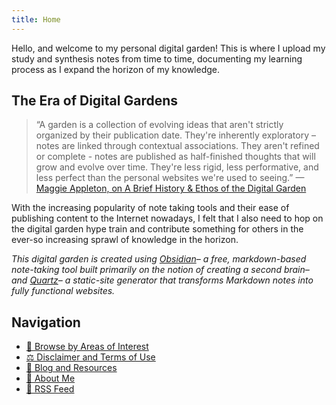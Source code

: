 ```yaml
---
title: Home
---
```


Hello, and welcome to my personal digital garden! This is where I upload my study and synthesis notes from time to time, documenting my learning process as I expand the horizon of my knowledge.

## The Era of Digital Gardens

> “A garden is a collection of evolving ideas that aren't strictly organized by their publication date. They're inherently exploratory – notes are linked through contextual associations. They aren't refined or complete - notes are published as half-finished thoughts that will grow and evolve over time. They're less rigid, less performative, and less perfect than the personal websites we're used to seeing.” —[Maggie Appleton, on A Brief History & Ethos of the Digital Garden](https://maggieappleton.com/garden-history)

With the increasing popularity of note taking tools and their ease of publishing content to the Internet nowadays, I felt that I also need to hop on the digital garden hype train and contribute something for others in the ever-so increasing sprawl of knowledge in the horizon.

*This digital garden is created using [Obsidian](https://obsidian.md)– a free, markdown-based note-taking tool built primarily on the notion of creating a second brain– and [Quartz](https://github.com/jackyzha0/quartz)– a static-site generator that transforms Markdown notes into fully functional websites.*
## Navigation
- [🔎 Browse by Areas of Interest](./00%20-%20General%20Notes/%F0%9F%94%8E%20Browse%20by%20Areas%20of%20Interest.md)
- [⚖️ Disclaimer and Terms of Use](./00%20-%20General%20Notes/%E2%9A%96%EF%B8%8F%20Disclaimer%20and%20Terms%20of%20Use.md)
- [📄 Blog and Resources](./00%20-%20General%20Notes/%F0%9F%93%84%20Blog%20and%20Resources.md)
- [🤵 About Me](https://rphl-a.github.io/)
- [🔶 RSS Feed](https://rphl-a.github.io/linkednotes/index.xml)

